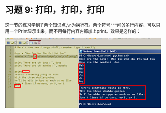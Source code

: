 # 习题 9: 打印，打印，打印

这一节的练习学到了两个知识点,```\n```为换行符。两个符号```"""```间的多行内容，可以只用一个Print显示出来。而不用每行内容内都加上print。效果是这样的：

![](ex91.png)

